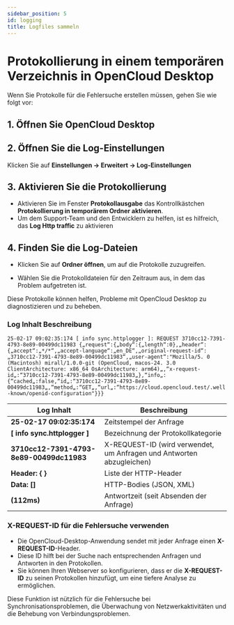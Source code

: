 ```yaml
---
sidebar_position: 5
id: logging
title: Logfiles sammeln
---
```


# Protokollierung in einem temporären Verzeichnis in OpenCloud Desktop

Wenn Sie Protokolle für die Fehlersuche erstellen müssen, gehen Sie wie folgt vor:

## 1. Öffnen Sie OpenCloud Desktop

## 2. Öffnen Sie die Log-Einstellungen

Klicken Sie auf **Einstellungen → Erweitert → Log-Einstellungen**

<!--- <img src={require("./img/logging/logging-access.png").default} alt="logging access" width="400"/>--->

## 3. Aktivieren Sie die Protokollierung

- Aktivieren Sie im Fenster **Protokollausgabe** das Kontrollkästchen **Protokollierung in temporärem Ordner
  aktivieren**.
- Um dem Support-Team und den Entwicklern zu helfen, ist es hilfreich, das **Log Http traffic** zu aktivieren

<!--- <img src={require("./img/logging/logging-enable.png").default} alt="enable logging" width="400"/>--->

## 4. Finden Sie die Log-Dateien

- Klicken Sie auf **Ordner öffnen**, um auf die Protokolle zuzugreifen.

<!--- <img src={require("./img/logging/logging-open-folder.png").default} alt="open logfile folder" width="400"/>--->

- Wählen Sie die Protokolldateien für den Zeitraum aus, in dem das Problem aufgetreten ist.

<!--- <img src={require("./img/logging/logging-logfiles.png").default} alt="logfiles overview" width="400"/>--->

Diese Protokolle können helfen, Probleme mit OpenCloud Desktop zu diagnostizieren und zu beheben.

### Log Inhalt Beschreibung

`25-02-17 09:02:35:174 [ info sync.httplogger ]: REQUEST 3710cc12-7391-4793-8e89-00499dc11983 {„request“:{„body“:{„length“:0},„header“:{„accept“:„*/*“,„accept-language“:„en_DE“,„original-request-id“:„3710cc12-7391-4793-8e89-00499dc11983“,„user-agent“:"Mozilla/5. 0 (Macintosh) mirall/1.0.0-git (OpenCloud, macos-24. 3.0 ClientArchitecture: x86_64 OsArchitecture: arm64)„,“x-request-id„:“3710cc12-7391-4793-8e89-00499dc11983„},“info„:{“cached„:false,“id„:“3710cc12-7391-4793-8e89-00499dc11983„,“method„:“GET„,“url„:“https://cloud.opencloud.test/.well-known/openid-configuration"}}}`

| Log Inhalt                               | Beschreibung                                                          |
| ---------------------------------------- | --------------------------------------------------------------------- |
| **25-02-17 09:02:35:174**                | Zeitstempel der Anfrage                                               |
| **[ info sync.httplogger ]**             | Bezeichnung der Protokollkategorie                                    |
| **3710cc12-7391-4793-8e89-00499dc11983** | X-REQUEST-ID (wird verwendet, um Anfragen und Antworten abzugleichen) |
| **Header: { }**                          | Liste der HTTP-Header                                                 |
| **Data: []**                             | HTTP-Bodies (JSON, XML)                                               |
| **(112ms)**                              | Antwortzeit (seit Absenden der Anfrage)                               |

### X-REQUEST-ID für die Fehlersuche verwenden

- Die OpenCloud-Desktop-Anwendung sendet mit jeder Anfrage einen **X-REQUEST-ID**-Header.
- Diese ID hilft bei der Suche nach entsprechenden Anfragen und Antworten in den Protokollen.
- Sie können Ihren Webserver so konfigurieren, dass er die **X-REQUEST-ID** zu seinen Protokollen hinzufügt, um eine
  tiefere Analyse zu ermöglichen.

Diese Funktion ist nützlich für die Fehlersuche bei Synchronisationsproblemen, die Überwachung von Netzwerkaktivitäten
und die Behebung von Verbindungsproblemen.
